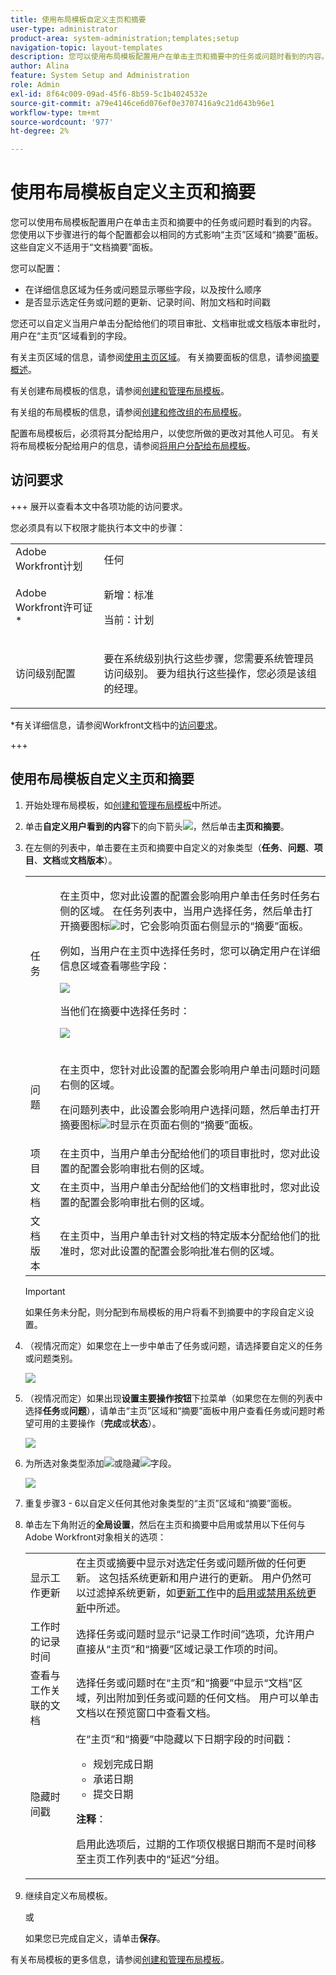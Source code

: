 ```yaml
---
title: 使用布局模板自定义主页和摘要
user-type: administrator
product-area: system-administration;templates;setup
navigation-topic: layout-templates
description: 您可以使用布局模板配置用户在单击主页和摘要中的任务或问题时看到的内容。 您使用以下步骤进行的每个配置都会以相同的方式影响“主页”区域和“摘要”面板。 这些自定义不适用于“文档摘要”面板。
author: Alina
feature: System Setup and Administration
role: Admin
exl-id: 8f64c009-09ad-45f6-8b59-5c1b4024532e
source-git-commit: a79e4146ce6d076ef0e3707416a9c21d643b96e1
workflow-type: tm+mt
source-wordcount: '977'
ht-degree: 2%

---
```


# 使用布局模板自定义主页和摘要

您可以使用布局模板配置用户在单击主页和摘要中的任务或问题时看到的内容。 您使用以下步骤进行的每个配置都会以相同的方式影响“主页”区域和“摘要”面板。 这些自定义不适用于“文档摘要”面板。

您可以配置：

* 在详细信息区域为任务或问题显示哪些字段，以及按什么顺序
* 是否显示选定任务或问题的更新、记录时间、附加文档和时间戳

您还可以自定义当用户单击分配给他们的项目审批、文档审批或文档版本审批时，用户在“主页”区域看到的字段。

有关主页区域的信息，请参阅[使用主页区域](../../../workfront-basics/using-home/using-the-home-area/use-the-home-area.md)。 有关摘要面板的信息，请参阅[摘要概述](../../../workfront-basics/the-new-workfront-experience/summary-overview.md)。

有关创建布局模板的信息，请参阅[创建和管理布局模板](../use-layout-templates/create-and-manage-layout-templates.md)。

有关组的布局模板的信息，请参阅[创建和修改组的布局模板](../../../administration-and-setup/manage-groups/work-with-group-objects/create-and-modify-a-groups-layout-templates.md)。

配置布局模板后，必须将其分配给用户，以使您所做的更改对其他人可见。 有关将布局模板分配给用户的信息，请参阅[将用户分配给布局模板](../use-layout-templates/assign-users-to-layout-template.md)。

## 访问要求

+++ 展开以查看本文中各项功能的访问要求。

您必须具有以下权限才能执行本文中的步骤：

<table style="table-layout:auto"> 
 <col> 
 <col> 
 <tbody> 
  <tr> 
   <td role="rowheader">Adobe Workfront计划</td> 
   <td>任何</td> 
  </tr> 
  <tr> 
   <td role="rowheader">Adobe Workfront许可证*</td> 
   <td><p>新增：标准</p>
  <p> 当前：计划</p>
   </td> 
  </tr> 
  <tr> 
   <td role="rowheader">访问级别配置</td> 
   <td> <p>要在系统级别执行这些步骤，您需要系统管理员访问级别。
要为组执行这些操作，您必须是该组的经理。</p> </td> 
  </tr> 
 </tbody> 
</table>

*有关详细信息，请参阅Workfront文档中的[访问要求](/help/quicksilver/administration-and-setup/add-users/access-levels-and-object-permissions/access-level-requirements-in-documentation.md)。

+++

## 使用布局模板自定义主页和摘要

1. 开始处理布局模板，如[创建和管理布局模板](../../../administration-and-setup/customize-workfront/use-layout-templates/create-and-manage-layout-templates.md)中所述。

1. 单击&#x200B;**自定义用户看到的内容**&#x200B;下的向下箭头![](assets/dropdown-arrow.png)，然后单击&#x200B;**主页和摘要**。

1. 在左侧的列表中，单击要在主页和摘要中自定义的对象类型（**任务**、**问题**、**项目**、**文档**&#x200B;或&#x200B;**文档版本**）。

   <table style="table-layout:auto"> 
    <col> 
    <col> 
    <tbody> 
     <tr> 
      <td role="rowheader">任务</td> 
      <td> <p>在主页中，您对此设置的配置会影响用户单击任务时任务右侧的区域。 在任务列表中，当用户选择任务，然后单击打开摘要图标<img src="assets/summary-panel-icon.png">时，它会影响页面右侧显示的“摘要”面板。</p> <p>例如，当用户在主页中选择任务时，您可以确定用户在详细信息区域查看哪些字段：</p> <p><img src="assets/home-details-adobe branding.jpg"></p> <p>当他们在摘要中选择任务时：</p> <p> <img src="assets/summary-details.jpg"> </p> </td> 
     </tr> 
     <tr> 
      <td role="rowheader">问题</td> 
      <td> <p>在主页中，您针对此设置的配置会影响用户单击问题时问题右侧的区域。</p> <p>在问题列表中，此设置会影响用户选择问题，然后单击打开摘要图标<img src="assets/summary-panel-icon.png">时显示在页面右侧的“摘要”面板。</p> </td> 
     </tr> 
     <tr> 
      <td role="rowheader">项目</td> 
      <td>在主页中，当用户单击分配给他们的项目审批时，您对此设置的配置会影响审批右侧的区域。</td> 
     </tr> 
     <tr> 
      <td role="rowheader">文档</td> 
      <td>在主页中，当用户单击分配给他们的文档审批时，您对此设置的配置会影响审批右侧的区域。</td> 
     </tr> 
     <tr> 
      <td role="rowheader">文档版本</td> 
      <td>在主页中，当用户单击针对文档的特定版本分配给他们的批准时，您对此设置的配置会影响批准右侧的区域。</td> 
     </tr> 
    </tbody> 
   </table>

   >[!IMPORTANT]
   >
   >如果任务未分配，则分配到布局模板的用户将看不到摘要中的字段自定义设置。

1. （视情况而定）如果您在上一步中单击了任务或问题，请选择要自定义的任务或问题类别。

   ![](assets/choose-cat-cstmz-nwe-adobe-branding.png)

1. （视情况而定）如果出现&#x200B;**设置主要操作按钮**&#x200B;下拉菜单（如果您在左侧的列表中选择&#x200B;**任务**&#x200B;或&#x200B;**问题**），请单击“主页”区域和“摘要”面板中用户查看任务或问题时希望可用的主要操作（**完成**&#x200B;或&#x200B;**状态**）。

   ![](assets/set-primary-action-button-dropdown-pdf-adobe-branding.png)

1. 为所选对象类型添加![](assets/add-item-plus-in-circle-blue.png)或隐藏![](assets/close-or-hide---x.png)字段。

   ![](assets/lt-home-add-hide-fields-adobe-branding.png)

1. 重复步骤3 - 6以自定义任何其他对象类型的“主页”区域和“摘要”面板。
1. 单击左下角附近的&#x200B;**全局设置**，然后在主页和摘要中启用或禁用以下任何与Adobe Workfront对象相关的选项：

   <table style="table-layout:auto"> 
    <col> 
    <col> 
    <tbody> 
     <tr> 
      <td role="rowheader">显示工作更新</td> 
      <td>在主页或摘要中显示对选定任务或问题所做的任何更新。 这包括系统更新和用户进行的更新。 用户仍然可以过滤掉系统更新，如<a href="../../../workfront-basics/updating-work-items-and-viewing-updates/update-work.md" class="MCXref xref">更新工作</a>中的<a href="../../../workfront-basics/updating-work-items-and-viewing-updates/update-work.md#enable" class="MCXref xref">启用或禁用系统更新</a>中所述。</td> 
     </tr> 
     <tr> 
      <td role="rowheader">工作时的记录时间</td> 
      <td>选择任务或问题时显示“记录工作时间”选项，允许用户直接从“主页”和“摘要”区域记录工作项的时间。</td> 
     </tr> 
     <tr> 
      <td role="rowheader">查看与工作关联的文档</td> 
      <td>选择任务或问题时在“主页”和“摘要”中显示“文档”区域，列出附加到任务或问题的任何文档。 用户可以单击文档以在预览窗口中查看文档。</td> 
     </tr> 
     <tr> 
      <td role="rowheader">隐藏时间戳</td> 
      <td>在“主页”和“摘要”中隐藏以下日期字段的时间戳：
       <ul>
        <li>规划完成日期</li>
        <li>承诺日期</li>
        <li>提交日期</li>
       </ul><p><b>注释</b>：</p> <p> 启用此选项后，过期的工作项仅根据日期而不是时间移至主页工作列表中的“延迟”分组。</p></td> 
     </tr> 
    </tbody> 
   </table>

1. 继续自定义布局模板。

   或

   如果您已完成自定义，请单击&#x200B;**保存**。

有关布局模板的更多信息，请参阅[创建和管理布局模板](../../../administration-and-setup/customize-workfront/use-layout-templates/create-and-manage-layout-templates.md)。

